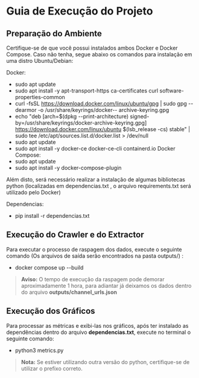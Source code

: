 # Guia de Execução do Projeto

## Preparação do Ambiente

Certifique-se de que você possui instalados ambos Docker e Docker Compose. Caso não tenha, segue abaixo os comandos para instalação em uma distro Ubuntu/Debian:

Docker:
- sudo apt update
- sudo apt install -y apt-transport-https ca-certificates curl software-properties-common
- curl -fsSL https://download.docker.com/linux/ubuntu/gpg | sudo gpg --dearmor -o /usr/share/keyrings/docker-- archive-keyring.gpg
- echo "deb [arch=$(dpkg --print-architecture) signed-by=/usr/share/keyrings/docker-archive-keyring.gpg] https://download.docker.com/linux/ubuntu $(lsb_release -cs) stable" | sudo tee /etc/apt/sources.list.d/docker.list > /dev/null
- sudo apt update
- sudo apt install -y docker-ce docker-ce-cli containerd.io
Docker Compose:
- sudo apt update
- sudo apt install -y docker-compose-plugin

Além disto, será necessário realizar a instalação de algumas bibliotecas python (localizadas em dependencias.txt , o arquivo requirements.txt será utilizado pelo Docker)

Dependencias:

- pip install -r dependencias.txt

## Execução do Crawler e do Extractor
 
 Para executar o processo de raspagem dos dados, execute o seguinte comando (Os arquivos de saída serão encontrados na pasta outputs/) :

- docker compose up --build

> **Aviso:** O tempo de execução da raspagem pode demorar aproximadamente 1 hora, para adiantar já deixamos os dados dentro do arquivo **outputs/channel_urls.json**

## Execução dos Gráficos

Para processar as métricas e exibi-las nos gráficos, após ter instalado as dependências dentro do arquivo **dependencias.txt**, execute no terminal o seguinte comando:

- python3 metrics.py

> **Nota:** Se estiver utilizando outra versão do python, certifique-se de utilizar o prefixo correto.